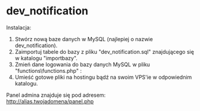 # dev_notification


Instalacja:

1. Stwórz nową baze danych w MySQL (najlepiej o nazwie dev_notification).
2. Zaimportuj tabele do bazy z pliku "dev_notification.sql" znajdującego się w katalogu "importbazy".
3. Zmień dane logowania do bazy danych MySQL w pliku "functions\functions.php" :
4. Umieść gotowe pliki na hostingu bądź na swoim VPS'ie w odpowiednim katalogu.


Panel admina znajduje się pod adresem: http://alias.twojadomena/panel.php
